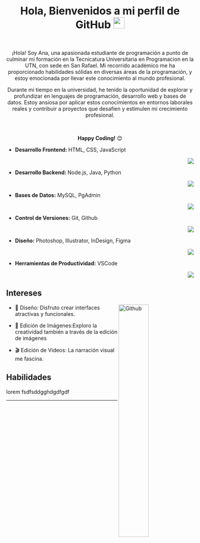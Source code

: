 <div align="center">
<h1> Hola, Bienvenidos a mi perfil de GitHub <img src="https://github.com/abdoachhoubi/abdoachhoubi/blob/main/gifs/Hi.gif" width="30"></h1>
<br />
<p>
  ¡Hola! Soy Ana, una apasionada estudiante de programación a punto de culminar mi formación en la Tecnicatura Universitaria en Programacion en la UTN, con sede en San Rafael. Mi recorrido académico me ha proporcionado habilidades sólidas en diversas áreas de la programación, y estoy emocionada por llevar este conocimiento al mundo profesional.

Durante mi tiempo en la universidad, he tenido la oportunidad de explorar y profundizar en lenguajes de programación, desarrollo web y bases de datos. Estoy ansiosa por aplicar estos conocimientos en entornos laborales reales y contribuir a proyectos que desafíen y estimulen mi crecimiento profesional.
</p>
<br />

**Happy Coding!** 😊
</div>

<ul>
  <li><strong>Desarrollo Frontend:  </strong> HTML, CSS, JavaScript</li>
  <p align="right">
    <a href="https://skillicons.dev">
      <img src="https://skillicons.dev/icons?i=html,css,js" />
    </a>
  </p>

  <li><strong>Desarrollo Backend: </strong>Node.js, Java, Python</li>
  <p align="right">
    <a href="https://skillicons.dev">
      <img src="https://skillicons.dev/icons?i=nodejs,java,py" />
    </a>
  </p>

  <li><strong>Bases de Datos:</strong> MySQL, PgAdmin</li>
  <p align="right">
    <a href="https://skillicons.dev">
      <img src="https://skillicons.dev/icons?i=mysql,postgres" />
    </a>
  </p>

  <li><strong>Control de Versiones:</strong> Git, Github</li>
  <p align="right">
    <a href="https://skillicons.dev">
      <img src="https://skillicons.dev/icons?i=git,github" />
    </a>
  </p>

  <li><strong>Diseño:</strong> Photoshop, Illustrator, InDesign, Figma</li>
  <p align="right">
    <a href="https://skillicons.dev">
      <img src="https://skillicons.dev/icons?i=ps,ai,figma" />
    </a>
  </p>

  <li><strong>Herramientas de Productividad:</strong> VSCode</li>
  <p align="right">
    <a href="https://skillicons.dev">
      <img src="https://skillicons.dev/icons?i=vscode" />
    </a>
  </p>
</ul>




<div> 
<h2>Intereses</h2>
<img width="40%"  align="right" alt="Github" src="https://i.pinimg.com/564x/01/04/d8/0104d8604ec89b1871ee047587d8216d.jpg" />

- 🎨 Diseño: Disfruto crear interfaces atractivas y funcionales.
  
- 📸 Edición de Imágenes:Exploro la creatividad también a través de la edición de imágenes
  
- 🎬 Edición de Videos: La narración visual me fascina.
 </div>


 <div align="rigth">
   <h2>Habilidades</h2>
   <p>
     lorem  fsdfsddgghdgdfgdf
   </p>
 </div>

---

